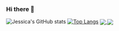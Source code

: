 ### Hi there 👋



![Jessica's GitHub stats](https://github-readme-stats.vercel.app/api?username=kamm8899&count_private=true&show_icons=true&theme=tokyonight)
[![Top Langs](https://github-readme-stats.vercel.app/api/top-langs/?username=kamm8899&layout=compact)](https://github.com/kamm8899/github-readme-stats)
<a href="https://github.com/kamm8899/github-readme-stats">
  <img align="center" src="https://github-readme-stats.vercel.app/api?username=kamm8899&count_private=true&show_icons=true&theme=tokyonight" />
</a>
<a href="https://github.com/kamm8899/convoychat">
  <img align="center" src="https://github-readme-stats.vercel.app/api/pin/?username=kamm8899&repo=convoychat" />
</a>

<!--
**kamm8899/kamm8899** is a ✨ _special_ ✨ repository because its `README.md` (this file) appears on your GitHub profile.

Here are some ideas to get you started:

- 🔭 I’m currently working on ...
- 🌱 I’m currently learning ...
- 👯 I’m looking to collaborate on ...
- 🤔 I’m looking for help with ...
- 💬 Ask me about ...
- 📫 How to reach me: ...
- 😄 Pronouns: ...
- ⚡ Fun fact: ...
-->
